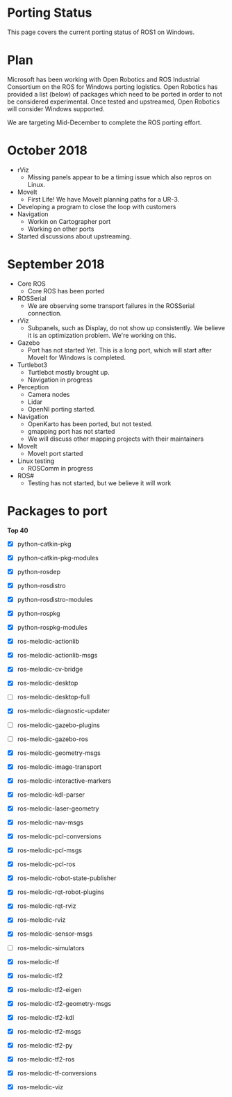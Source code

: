 # Porting Status
This page covers the current porting status of ROS1 on Windows.

# Plan
Microsoft has been working with Open Robotics and ROS Industrial Consortium on the ROS for Windows porting logistics. Open Robotics has provided a list (below) of packages which need to be ported in order to not be considered experimental. Once tested and upstreamed, Open Robotics will consider Windows supported.

We are targeting Mid-December to complete the ROS porting effort.



# October 2018
+ rViz
    + Missing panels appear to be a timing issue which also repros on Linux. 
+ MoveIt
    + First Life! We have MoveIt planning paths for a UR-3.
+ Developing a program to close the loop with customers
+ Navigation
    + Workin on Cartographer port
    + Working on other ports
+ Started discussions about upstreaming.


# September 2018
+ Core ROS
    + Core ROS has been ported
+ ROSSerial
    + We are observing some transport failures in the ROSSerial connection.
+ rViz
    + Subpanels, such as Display, do not show up consistently. We believe it is an optimization problem. We're working on this.
+ Gazebo
    + Port has not started Yet. This is a long port, which will start after MoveIt for Windows is completed.
+ Turtlebot3
    + Turtlebot mostly brought up.
    + Navigation in progress
+ Perception
    + Camera nodes
    + Lidar
    + OpenNI porting started.
+ Navigation
    + OpenKarto has been ported, but not tested.
    + gmapping port has not started
    + We will discuss other mapping projects with their maintainers
+ MoveIt
    + MoveIt port started
+ Linux testing
    + ROSComm in progress
+ ROS#
    + Testing has not started, but we believe it will work


# Packages to port

**Top 40**

- [X] python-catkin-pkg
- [X] python-catkin-pkg-modules
- [X] python-rosdep
- [X] python-rosdistro
- [X] python-rosdistro-modules
- [X] python-rospkg
- [X] python-rospkg-modules
- [X] ros-melodic-actionlib
- [X] ros-melodic-actionlib-msgs
- [X] ros-melodic-cv-bridge
- [X] ros-melodic-desktop
- [ ] ros-melodic-desktop-full
- [X] ros-melodic-diagnostic-updater
- [ ] ros-melodic-gazebo-plugins
- [ ] ros-melodic-gazebo-ros
- [X] ros-melodic-geometry-msgs
- [X] ros-melodic-image-transport
- [X] ros-melodic-interactive-markers
- [X] ros-melodic-kdl-parser
- [X] ros-melodic-laser-geometry
- [X] ros-melodic-nav-msgs
- [X] ros-melodic-pcl-conversions
- [X] ros-melodic-pcl-msgs
- [X] ros-melodic-pcl-ros
- [X] ros-melodic-robot-state-publisher
- [X] ros-melodic-rqt-robot-plugins
- [X] ros-melodic-rqt-rviz
- [X] ros-melodic-rviz
- [X] ros-melodic-sensor-msgs
- [ ] ros-melodic-simulators
- [X] ros-melodic-tf
- [X] ros-melodic-tf2
- [X] ros-melodic-tf2-eigen
- [X] ros-melodic-tf2-geometry-msgs
- [X] ros-melodic-tf2-kdl
- [X] ros-melodic-tf2-msgs
- [X] ros-melodic-tf2-py
- [X] ros-melodic-tf2-ros
- [X] ros-melodic-tf-conversions
- [X] ros-melodic-viz

